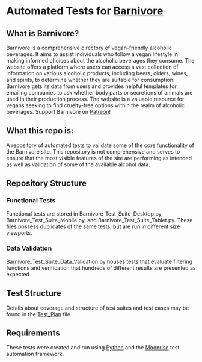 # Automated Tests for [Barnivore](https://www.barnivore.com/)

## What is Barnivore?
Barnivore is a comprehensive directory of vegan-friendly alcoholic beverages. It aims to assist individuals who follow a vegan lifestyle in making informed choices about the alcoholic beverages they consume. 
The website offers a platform where users can access a vast collection of information on various alcoholic products, including beers, ciders, wines, and spirits, to determine whether they are suitable for consumption. 
Barnivore gets its data from users and provides helpful templates for emailing companies to ask whether body parts or secretions of animals are used in their production process. 
The website is a valuable resource for vegans seeking to find cruelty-free options within the realm of alcoholic beverages.
Support Barnivore on [Patreon](https://www.patreon.com/barnivore/overview)!

## What this repo is:
A repository of automated tests to validate some of the core functionality of the Barnivore site.
This repository is not comprehensive and serves to ensure that the most visible features of the site are performing as intended as well as validation of some of the available alcohol data.

## Repository Structure

### Functional Tests
Functional tests are stored in Barnivore_Test_Suite_Desktop.py, Barnivore_Test_Suite_Mobile.py, and Barnivore_Test_Suite_Tablet.py.
These files possess duplicates of the same tests, but are run in different size viewports.

### Data Validation
Barnivore_Test_Suite_Data_Validation.py houses tests that evaluate filtering functions and verification that hundreds of different results are presented as expected.

## Test Structure
Details about coverage and structure of test suites and test cases may be found in the [Test_Plan](Test_Plan.md) file

## Requirements
These tests were created and run using [Python](https://www.python.org/) and the [Moonrise](https://pypi.org/project/moonrise/) test automation framework.